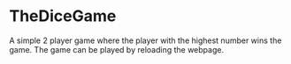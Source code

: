 # TheDiceGame
A simple 2 player game where the player with the highest number wins the game.
The game can be played by reloading the webpage.
